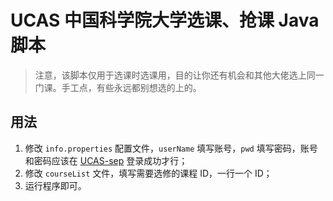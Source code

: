 # UCAS 中国科学院大学选课、抢课 Java 脚本

> 注意，该脚本仅用于选课时选课用，目的让你还有机会和其他大佬选上同一门课。手工点，有些永远都别想选的上的。

## 用法
1. 修改 `info.properties` 配置文件，`userName` 填写账号，`pwd` 填写密码，账号和密码应该在 [UCAS-sep](http://sep.ucas.ac.cn) 登录成功才行；
2. 修改 `courseList` 文件，填写需要选修的课程 ID，一行一个 ID；
3. 运行程序即可。

